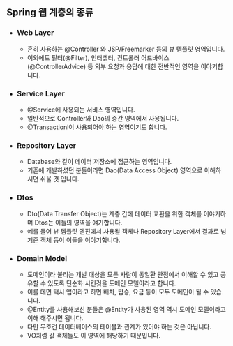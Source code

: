 ## Spring 웹 계층의 종류

* ### Web Layer
    * 흔히 사용하는 @Controller 와 JSP/Freemarker 등의 뷰 템플릿 영역입니다.
    * 이외에도 필터(@Filter), 인터셉터, 컨트롤러 어드바이스(@ControllerAdvice) 등 외부 요청과 응답에 대한 전반적인 영역을 이야기합니다.

* ### Service Layer
    * @Service에 사용되는 서비스 영역입니다.
    * 일반적으로 Controller와 Dao의 중간 영역에서 사용됩니다.
    * @Transactionl이 사용되어야 하는 영역이기도 합니다.

* ### Repository Layer
    * Database와 같이 데이터 저장소에 접근하는 영역입니다.
    * 기존에 개발하셨던 분들이라면 Dao(Data Access Object) 영역으로 이해하시면 쉬울 것 입니다.

* ### Dtos
    * Dto(Data Transfer Object)는 계층 간에 데이터 교환을 위한 객체를 이야기하며 Dtos는 이들의 영역을 얘기합니다.
    * 예를 들어 뷰 템플릿 엔진에서 사용될 객체나 Repository Layer에서 결과로 넘겨준 객체 등이 이들을 이야기합니다.

* ### Domain Model
    * 도메인이라 불리는 개발 대상을 모든 사람이 동일환 관점에서 이해할 수 있고 공유할 수 있도록 딘순화 시킨것을 도메인 모델이라고 합니다.
    * 이를 테면 택시 앱이라고 하면 배차, 탑승, 요금 등이 모두 도메인이 될 수 있습니다.
    * @Entity를 사용해보신 분들은 @Entity가 사용된 영역 역시 도메인 모델이라고 이해 해주시면 됩니다.
    * 다만 무조건 데이터베이스의 테이블과 관계가 있어야 하는 것은 아닙니다.
    * VO처럼 값 객체들도 이 영역에 해당하기 때문입니다.
